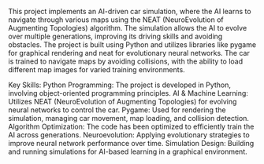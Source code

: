 This project implements an AI-driven car simulation, where the AI learns to navigate through various maps using the NEAT (NeuroEvolution of Augmenting Topologies) algorithm.
The simulation allows the AI to evolve over multiple generations, improving its driving skills and avoiding obstacles. 
The project is built using Python and utilizes libraries like pygame for graphical rendering and neat for evolutionary neural networks. 
The car is trained to navigate maps by avoiding collisions, with the ability to load different map images for varied training environments.

Key Skills:
Python Programming: The project is developed in Python, involving object-oriented programming principles.
AI & Machine Learning: Utilizes NEAT (NeuroEvolution of Augmenting Topologies) for evolving neural networks to control the car.
Pygame: Used for rendering the simulation, managing car movement, map loading, and collision detection.
Algorithm Optimization: The code has been optimized to efficiently train the AI across generations.
Neuroevolution: Applying evolutionary strategies to improve neural network performance over time.
Simulation Design: Building and running simulations for AI-based learning in a graphical environment.
